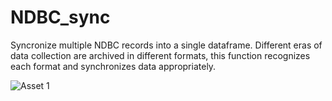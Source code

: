 # NDBC_sync
Syncronize multiple NDBC records into a single dataframe. Different eras of data collection are archived in different formats, this function recognizes each format and synchronizes data appropriately.

![Asset 1](https://github.com/evan-lahr/NDBC_sync/assets/61257298/ef63bfd9-8521-40d7-b7d5-2e571b9700ce)
